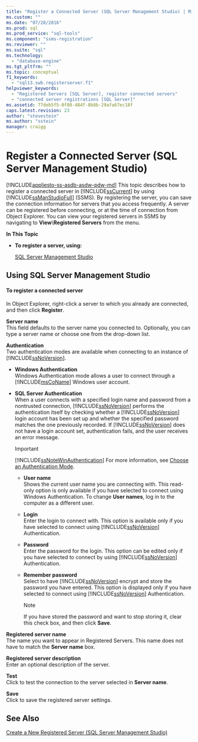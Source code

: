```yaml
---
title: "Register a Connected Server (SQL Server Management Studio) | Microsoft Docs"
ms.custom: ""
ms.date: "07/28/2016"
ms.prod: sql
ms.prod_service: "sql-tools"
ms.component: "ssms-registration"
ms.reviewer: ""
ms.suite: "sql"
ms.technology: 
  - "database-engine"
ms.tgt_pltfrm: ""
ms.topic: conceptual
f1_keywords: 
  - "sql13.swb.registerserver.f1"
helpviewer_keywords: 
  - "Registered Servers [SQL Server], register connected servers"
  - "connected server registrations [SQL Server]"
ms.assetid: 77deb5f5-0f80-484f-8b8b-29afa67ec18f
caps.latest.revision: 23
author: "stevestein"
ms.author: "sstein"
manager: craigg
---
```

# Register a Connected Server (SQL Server Management Studio)
[!INCLUDE[appliesto-ss-asdb-asdw-pdw-md](../../includes/appliesto-ss-asdb-asdw-pdw-md.md)]
  This topic describes how to register a connected server in [!INCLUDE[ssCurrent](../../includes/sscurrent-md.md)] by using [!INCLUDE[ssManStudioFull](../../includes/ssmanstudiofull-md.md)] (SSMS). By registering the server, you can save the connection information for servers that you access frequently. A server can be registered before connecting, or at the time of connection from Object Explorer.  You can view your registered servers in SSMS by navigating to **View**\\**Registered Servers** from the menu.
  
 **In This Topic**  
  
-   **To register a server, using:**  
  
     [SQL Server Management Studio](#SSMSProcedure)  
  
##  <a name="SSMSProcedure"></a> Using SQL Server Management Studio  
  
#### To register a connected server  
  
In Object Explorer, right-click a server to which you already are connected, and then click **Register**.
  
**Server name**  
This field defaults to the server name you connected to.  Optionally, you can type a server name or choose one from the drop-down list.

**Authentication**  
Two authentication modes are available when connecting to an instance of [!INCLUDE[ssNoVersion](../../includes/ssnoversion-md.md)]. 

-    **Windows Authentication**  
Windows Authentication mode allows a user to connect through a [!INCLUDE[msCoName](../../includes/msconame-md.md)] Windows user account. 

-    **SQL Server Authentication**   
When a user connects with a specified login name and password from a nontrusted connection, [!INCLUDE[ssNoVersion](../../includes/ssnoversion-md.md)] performs the authentication itself by checking whether a [!INCLUDE[ssNoVersion](../../includes/ssnoversion-md.md)] login account has been set up and whether the specified password matches the one previously recorded. If [!INCLUDE[ssNoVersion](../../includes/ssnoversion-md.md)] does not have a login account set, authentication fails, and the user receives an error message.

     > [!IMPORTANT]  
     > [!INCLUDE[ssNoteWinAuthentication](../../includes/ssnotewinauthentication-md.md)] For more information, see [Choose an Authentication Mode](../../relational-databases/security/choose-an-authentication-mode.md).  

     -    **User name**  
Shows the current user name you are connecting with. This read-only option is only available if you have selected to connect using Windows Authentication. To change **User names**, log in to the computer as a different user. 

     -    **Login**  
Enter the login to connect with. This option is available only if you have selected to connect using [!INCLUDE[ssNoVersion](../../includes/ssnoversion-md.md)] Authentication.  

     -    **Password**  
Enter the password for the login. This option can be edited only if you have selected to connect by using [!INCLUDE[ssNoVersion](../../includes/ssnoversion-md.md)] Authentication. 

     -    **Remember password**  
Select to have [!INCLUDE[ssNoVersion](../../includes/ssnoversion-md.md)] encrypt and store the password you have entered. This option is displayed only if you have selected to connect using [!INCLUDE[ssNoVersion](../../includes/ssnoversion-md.md)] Authentication.  

          > [!NOTE]  
          > If you have stored the password and want to stop storing it, clear this check box, and then click **Save**.  

**Registered server name**  
The name you want to appear in Registered Servers. This name does not have to match the **Server name** box.  
  
**Registered server description**  
Enter an optional description of the server.  
  
**Test**  
Click to test the connection to the server selected in **Server name**.  
  
**Save**  
Click to save the registered server settings. 

## See Also  
[Create a New Registered Server (SQL Server Management Studio)](../../tools/sql-server-management-studio/create-a-new-registered-server-sql-server-management-studio.md)
  
  
